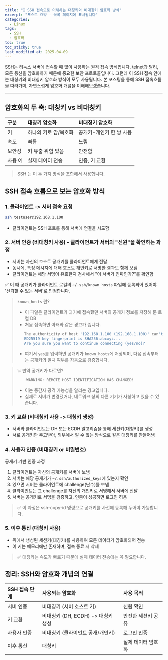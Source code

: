```yaml
---
title: "🔐 SSH 접속으로 이해하는 대칭키와 비대칭키 암호화 방식"
excerpt: "포스트 요약 - 목록 페이지에 표시됩니다"
categories:
  - Linux
tags:
  - SSH
  - 암호화
toc: true
toc_sticky: true
last_modified_at: 2025-04-09
---
```


SSH는 리눅스 서버에 접속할 때 많이 사용하는 원격 접속 방식입니다. 
telnet과 달리, 모든 통신을 암호화하기 때문에 중요한 보안 프로토콜입니다. 
그런데 이 SSH 접속 안에는 대칭키와 비대칭키 암호화 방식이 모두 사용됩니다. 
본 포스팅을 통해 SSH 접속흐름을 따라가며, 자연스럽게 암호화 개념을 이해해보겠습니다.

---

## 암호화의 두 축: 대칭키 vs 비대칭키

| 구분   | 대칭키 암호화      | 비대칭키 암호화       |
|:-----|:-------------|:---------------|
| 키    | 하나의 키로 암/복호화 | 공개키-개인키 한 쌍 사용 |
| 속도   | 빠름           | 느림             |
| 보안성  | 키 유출 위험 있음   | 안전함            |
| 사용 예 | 실제 데이터 전송    | 인증, 키 교환       |

> SSH 는 이 두 가지 방식을 조합해서 사용합니다.

## SSH 접속 흐름으로 보는 암호화 방식

### 1. 클라이언트 -> 서버 접속 요청

```bash
ssh testuser@192.168.1.100
```
- 클라이언트는 SSH 포트를 통해 서버에 연결을 시도함

### 2. 서버 인증 (비대칭키 사용) - 클라이언트가 서버의 "신원"을 확인하는 과정

- 서버는 자신의 호스트 공개키를 클라이언트에게 전달
- 동시에, 특정 메시지에 대해 호스트 개인키로 서명한 결과도 함께 보냄
- 클라이언트는 해당 서명이 유효한지 검사해서 "이 서버가 진짜인가?"를 확인함

✅ 이 때 공개키가 클라이언트 로컬의 `~/.ssh/known_hosts` 파일에 등록되어 있어야 '신뢰할 수 있는 서버'로 인정합니다.

> `known_hosts` 란?
> - 이 파일은 클라이언트가 과거에 접속했던 서버의 공개키 정보를 저장해 둔 로컬 DB
> - 처음 접속하면 아래와 같은 경고가 뜹니다.
>```bash 
>    The authenticity of host '192.168.1.100 (192.168.1.100)' can't be established.
>    ED25519 key fingerprint is SHA256:abcxyz...
>    Are you sure you want to continue connecting (yes/no)?
>    ```
> - 여기서 `yes`를 입력하면 공개키가 `known_hosts`에 저장되며, 다음 접속부터는 공개키의 일치 여부를 자동으로 검증합니다.

> 💥 만약 공개키가 다르면?
> ```bash
>     WARNING: REMOTE HOST IDENTIFICATION HAS CHANGED!
> ```
> - 이는 중간자 공격 가능성을 알리는 경고입니다.
> - 실제로 서버가 변경됐거나, 네트워크 상의 다른 기기가 사칭하고 있을 수 있습니다.

### 3. 키 교환 (비대칭키 사용 -> 대칭키 생성)

- 서버와 클라이언트는 DH 또는 ECDH 알고리즘을 통해 세션키(대칭키)를 생성
- 서로 공개키만 주고받아, 외부에서 알 수 없는 방식으로 같은 대칭키를 만들어냄

### 4. 사용자 인증 (비대칭키 or 비밀번호)

공개키 기반 인증 과정
1. 클라이언트는 자신의 공개키를 서버에 보냄
2. 서버는 해당 공개키가 `~/.ssh/authorized_keys`에 있는지 확인
3. 있으면 서버는 클라이언트에 challenge(난수)를 보냄
4. 클라이언트는 그 challenge를 자신의 개인키로 서명해서 서버에 전달
5. 서버는 공개키로 서명을 검증하고, 인증이 성공하면 로그인 허용

> ✅ 이 과정은 ssh-copy-id 명령으로 공개키를 사전에 등록해 두어야 가능합니다.

### 5. 이후 통신 (대칭키 사용)

- 위에서 생성된 세션키(대칭키)를 사용하여 모든 데이터가 암호화되어 전송
- 이 키는 메모리에만 존재하며, 접속 종료 시 삭제

> ✅ 대칭키는 속도가 빠르기 때문에 실제 데이터 전송에는 꼭 필요합니다.

## 정리: SSH와 암호화 개념의 연결

| SSH 접속 단계 | 사용되는 암호화                  | 사용 목적      |
|:----------|:--------------------------|:-----------|
| 서버 인증     | 비대칭키 (서버 호스트 키)           | 신원 확인      |
| 키 교환      | 비대칭키 (DH, ECDH) -> 대칭키 생성 | 안전한 세션키 공유 |
| 사용자 인증    | 비대칭키 (클라이언트 공개/개인키)       | 로그인 인증     |
| 이후 통신     | 대칭키                       | 실제 데이터 암호화 |